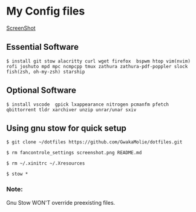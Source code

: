 # My Config files

[ScreenShot](https://github.com/GwakaMolie/dotfiles/blob/master/screenshot.png)

## Essential Software
`$ install git stow alacritty curl wget firefox  bspwm htop vim(nvim) rofi joshuto mpd mpc ncmpcpp tmux zathura zathura-pdf-poppler slock fish(zsh, oh-my-zsh) starship`

## Optional Software
`$ install vscode  gpick lxappearance nitrogen pcmanfm pfetch qbittorrent tldr xarchiver unzip unrar/unar sxiv `


## Using gnu stow for quick setup

`$ git clone ~/dotfiles https://github.com/GwakaMolie/dotfiles.git`

`$ rm fancontrole_settings screenshot.png README.md`

`$ rm ~/.xinitrc ~/.Xresources`

`$ stow *`

### Note: 

Gnu Stow WON'T override preexisting files.
